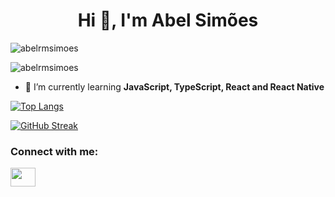 <h1 align="center">Hi 👋, I'm Abel Simões</h1>
<p align="left"> <img src="https://komarev.com/ghpvc/?username=abelrmsimoes&label=Profile%20views&color=0e75b6&style=flat" alt="abelrmsimoes" /> </p>
<p><img align="center" src="https://readme-typing-svg.herokuapp.com?font=robotomono&duration=4000&multiline=true&width=550&lines=I'm+on+my+journey+to+become+a+web+developer+%F0%9F%9A%80" alt="abelrmsimoes" /></p>

- 🌱 I’m currently learning **JavaScript, TypeScript, React and React Native**

[![Top Langs](https://github-readme-stats.vercel.app/api/top-langs?username=abelrmsimoes&show_icons=true&locale=en&layout=compact&hide_border=true&theme=nord&hide=pascal)](https://github.com/abelrmsimoes)

[![GitHub Streak](https://github-readme-streak-stats.herokuapp.com/?user=abelrmsimoes&hide_border=true&theme=nord)](https://github.com/abelrmsimoes)


<h3 align="left">Connect with me:</h3>
<p align="left">
<a href="https://www.linkedin.com/in/abelrmsimoes/" target="blank"><img align="center" src="https://cdn.jsdelivr.net/npm/simple-icons@3.0.1/icons/linkedin.svg" alt="" height="30" width="40" /></a>
</p>
